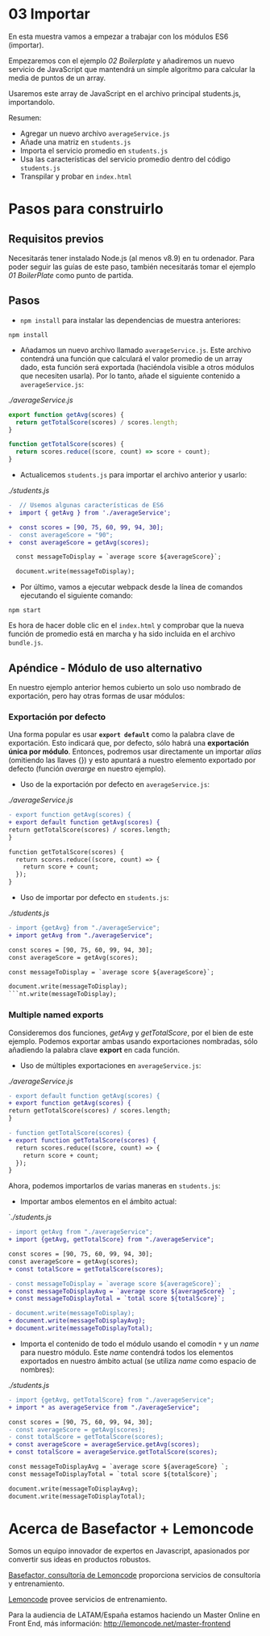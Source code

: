 # 03 Importar

En esta muestra vamos a empezar a trabajar con los módulos ES6 (importar).

Empezaremos con el ejemplo _02 Boilerplate_ y añadiremos un nuevo servicio de JavaScript que
mantendrá un simple algoritmo para calcular la media de puntos de un array.

Usaremos este array de JavaScript en el archivo principal students.js, importandolo.

Resumen:

- Agregar un nuevo archivo `averageService.js`
- Añade una matriz en `students.js`
- Importa el servicio promedio en `students.js`
- Usa las características del servicio promedio dentro del código `students.js`
- Transpilar y probar en `index.html`

# Pasos para construirlo

## Requisitos previos

Necesitarás tener instalado Node.js (al menos v8.9) en tu ordenador. Para poder seguir las guías de este paso, también necesitarás tomar el ejemplo _01 BoilerPlate_ como punto de partida.

## Pasos

- `npm install` para instalar las dependencias de muestra anteriores:

```
npm install
```

- Añadamos un nuevo archivo llamado `averageService.js`. Este archivo contendrá una función que calculará el valor promedio de un array dado, esta función será exportada (haciéndola visible a otros módulos que necesiten usarla). Por lo tanto, añade el siguiente contenido a `averageService.js`:

_./averageService.js_

```javascript
export function getAvg(scores) {
  return getTotalScore(scores) / scores.length;
}

function getTotalScore(scores) {
  return scores.reduce((score, count) => score + count);
}
```

- Actualicemos `students.js` para importar el archivo anterior y usarlo:

_./students.js_

```diff
-  // Usemos algunas características de ES6
+  import { getAvg } from './averageService';

+  const scores = [90, 75, 60, 99, 94, 30];
-  const averageScore = "90";
+  const averageScore = getAvg(scores);

  const messageToDisplay = `average score ${averageScore}`;

  document.write(messageToDisplay);
```

- Por último, vamos a ejecutar webpack desde la línea de comandos ejecutando el siguiente comando:

```
npm start
```

Es hora de hacer doble clic en el `index.html` y comprobar que la nueva función de promedio está en marcha y ha sido incluida en el archivo `bundle.js`.

## Apéndice - Módulo de uso alternativo

En nuestro ejemplo anterior hemos cubierto un solo uso nombrado de exportación, pero hay otras formas de usar módulos:

### Exportación por defecto

Una forma popular es usar **`export default`** como la palabra clave de exportación. Esto indicará que, por defecto, sólo habrá una **exportación única por módulo**. Entonces, podremos usar directamente un importar _alias_ (omitiendo las llaves {}) y esto apuntará a nuestro elemento exportado por defecto (función _averarge_ en nuestro ejemplo).

- Uso de la exportación por defecto en `averageService.js`:

_./averageService.js_

```diff
- export function getAvg(scores) {
+ export default function getAvg(scores) {
return getTotalScore(scores) / scores.length;
}

function getTotalScore(scores) {
  return scores.reduce((score, count) => {
    return score + count;
  });
}

```

- Uso de importar por defecto en `students.js`:

_./students.js_

```diff
- import {getAvg} from "./averageService";
+ import getAvg from "./averageService";

const scores = [90, 75, 60, 99, 94, 30];
const averageScore = getAvg(scores);

const messageToDisplay = `average score ${averageScore}`;

document.write(messageToDisplay);
```nt.write(messageToDisplay);
```

### Multiple named exports

Consideremos dos funciones, _getAvg_ y _getTotalScore_, por el bien de este ejemplo. Podemos exportar ambas usando exportaciones nombradas, sólo añadiendo la palabra clave **export** en cada función.

- Uso de múltiples exportaciones en `averageService.js`:

_./averageService.js_

```diff
- export default function getAvg(scores) {
+ export function getAvg(scores) {
return getTotalScore(scores) / scores.length;
}

- function getTotalScore(scores) {
+ export function getTotalScore(scores) {
  return scores.reduce((score, count) => {
    return score + count;
  });
}
```

Ahora, podemos importarlos de varias maneras en `students.js`:

- Importar ambos elementos en el ámbito actual:

`_./students.js_

```diff
- import getAvg from "./averageService";
+ import {getAvg, getTotalScore} from "./averageService";

const scores = [90, 75, 60, 99, 94, 30];
const averageScore = getAvg(scores);
+ const totalScore = getTotalScore(scores);

- const messageToDisplay = `average score ${averageScore}`;
+ const messageToDisplayAvg = `average score ${averageScore} `;
+ const messageToDisplayTotal = `total score ${totalScore}`;

- document.write(messageToDisplay);
+ document.write(messageToDisplayAvg);
+ document.write(messageToDisplayTotal);

```

- Importa el contenido de todo el módulo usando el comodín `*` y un _name_ para nuestro módulo. Este _name_ contendrá todos los elementos exportados en nuestro ámbito actual (se utiliza _name_ como espacio de nombres):

_./students.js_

```diff
- import {getAvg, getTotalScore} from "./averageService";
+ import * as averageService from "./averageService";

const scores = [90, 75, 60, 99, 94, 30];
- const averageScore = getAvg(scores);
- const totalScore = getTotalScore(scores);
+ const averageScore = averageService.getAvg(scores);
+ const totalScore = averageService.getTotalScore(scores);

const messageToDisplayAvg = `average score ${averageScore} `;
const messageToDisplayTotal = `total score ${totalScore}`;

document.write(messageToDisplayAvg);
document.write(messageToDisplayTotal);
```

# Acerca de Basefactor + Lemoncode

Somos un equipo innovador de expertos en Javascript, apasionados por convertir sus ideas en productos robustos.

[Basefactor, consultoría de Lemoncode](http://www.basefactor.com) proporciona servicios de consultoría y entrenamiento.

[Lemoncode](http://lemoncode.net/services/en/#en-home) provee servicios de entrenamiento.

Para la audiencia de LATAM/España estamos haciendo un Master Online en Front End, más información: http://lemoncode.net/master-frontend
